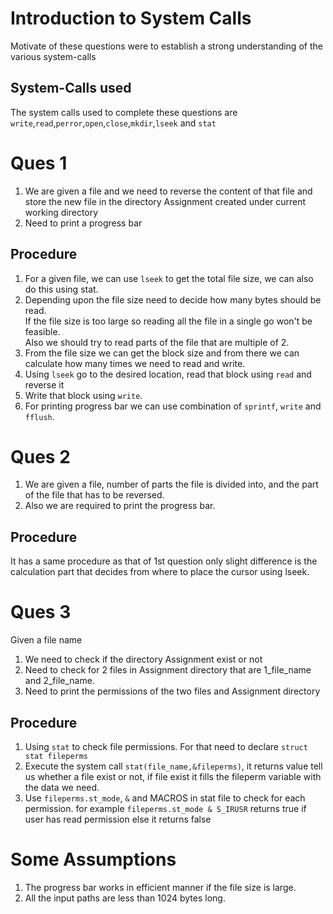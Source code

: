 # Introduction to System Calls
Motivate of these questions were to establish a strong understanding of the various system-calls<br>

## System-Calls used
The system calls used to complete these questions are `write`,`read`,`perror`,`open`,`close`,`mkdir`,`lseek` and `stat`

# Ques 1
1. We are given a file and we need to reverse the content of that file and store the new file in the directory Assignment created under current working directory
2. Need to print a progress bar

## Procedure
1. For a given file, we can use `lseek` to get the total file size, we can also do this using stat.
2. Depending upon the file size need to decide how many bytes should be read.<br>
If the file size is too large so reading all the file in a single go won't be feasible.<br>
Also we should try to read parts of the file that are multiple of 2.
3. From the file size we can get the block size and from there we can calculate how many times we need to read and write.
4. Using `lseek` go to the desired location, read that block using `read` and reverse it<br>
5. Write that block using `write`.
6. For printing progress bar we can use combination of `sprintf`, `write` and `fflush`.

# Ques 2
1. We are given a file, number of parts the file is divided into, and the part of the file that has to be reversed.
2. Also we are required to print the progress bar.

## Procedure
It has a same procedure as that of 1st question only slight difference is the calculation part that decides from where to place the cursor using lseek.

# Ques 3
Given a file name 
1. We need to check if the directory Assignment exist or not
2. Need to check for 2 files in Assignment directory that are 1_file_name and 2_file_name.
3. Need to print the permissions of the two files and Assignment directory

## Procedure
1. Using `stat` to check file permissions. For that need to declare `struct stat fileperms`
2. Execute the system call `stat(file_name,&fileperms)`, it returns value tell us whether a file exist or not, if file exist it fills the fileperm variable with the data we need.
3. Use `fileperms.st_mode`, `&` and MACROS in stat file to check for each permission.
for example `fileperms.st_mode & S_IRUSR` returns true if user has read permission else it returns false 

# Some Assumptions
1. The progress bar works in efficient manner if the file size is large.
2. All the input paths are less than 1024 bytes long. 